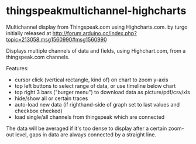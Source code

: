 thingspeakmultichannel-highcharts
=================================

Multichannel display from Thingspeak.com using Highcharts.com. 
 by turgo initially released at 
 http://forum.arduino.cc/index.php?topic=213058.msg1560990#msg1560990
 
 Displays multiple channels of data and fields, using Highchart.com, from a thingspeak.com channels.
 
 Features:
 - cursor click (vertical rectangle, kind of) on chart to zoom y-axis
 - top left buttons to select range of data, or use timeline below chart
 - top right 3 bars ("burger menu") to download data as picture/pdf/csv/xls
 - hide/show all or certain traces
 - auto-load new data (if righthand-side of graph set to last values and checkbox checked)
 - load single/all channels from thingspeak which are connected
 
 The data will be averaged if it's too dense to display after a certain zoom-out level,
 gaps in data are always connected by a straight line.
 
